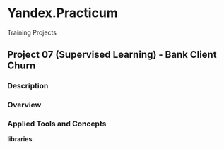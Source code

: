 # Yandex.Practicum
Training Projects

## Project 07 (Supervised Learning) - Bank Client Churn


### Description


### Overview



### Applied Tools and Concepts

**libraries**: 
